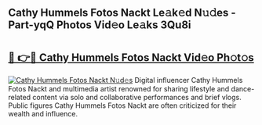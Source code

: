 ## Cathy Hummels Fotos Nackt Le𝚊k𝚎d N𝚞𝚍es - Part-yqQ Photos Vid𝚎o Le𝚊ks 3Qu8i

# <h2><a href="http://fb1c4k.evod.top/?m=Cathy+Hummels+Fotos+Nackt">🔗 👉🔴 Cathy Hummels Fotos Nackt Vid𝚎o Ph𝚘t𝚘s</a></h2>

[![Cathy Hummels Fotos Nackt N𝚞d𝚎s](https://i.imgur.com/8V9OHl7.gif)](http://fb1c4k.evod.top/?m=Cathy+Hummels+Fotos+Nackt)
Digital influencer Cathy Hummels Fotos Nackt and multimedia artist renowned for sharing lifestyle and dance-related content via solo and collaborative performances and brief vlogs. Public figures Cathy Hummels Fotos Nackt are often criticized for their wealth and influence. 
